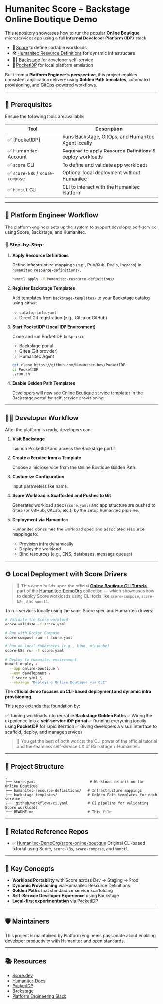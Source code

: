 # Humanitec Score + Backstage Online Boutique Demo

This repository showcases how to run the popular **Online Boutique** microservices app using a full **Internal Developer Platform (IDP)** stack:

- 🧪 [Score](https://score.dev) to define portable workloads  
- 🛠️ [Humanitec Resource Definitions](https://docs.humanitec.com/integrations/resource-definitions/) for dynamic infrastructure  
- 🧑‍🚀 [Backstage](https://backstage.io) for developer self-service  
- 🧳 [PocketIDP](https://github.com/Humanitec-Dev/PocketIDP) for local platform emulation  

Built from a **Platform Engineer’s perspective**, this project enables consistent application delivery using **Golden Path templates**, automated provisioning, and GitOps-powered workflows.

---

## 🧰 Prerequisites

Ensure the following tools are available:

| Tool                         | Description                                                  |
|------------------------------|--------------------------------------------------------------|
| ✅ [PocketIDP]               | Runs Backstage, GitOps, and Humanitec Agent locally          |
| ✅ Humanitec Account         | Required to apply Resource Definitions & deploy workloads     |
| ✅ `score` CLI               | To define and validate app workloads                          |
| ✅ `score-k8s` / `score-compose` | Optional local deployment without Humanitec              |
| ✅ `humctl` CLI              | CLI to interact with the Humanitec Platform                   |

---

## 👷 Platform Engineer Workflow

The platform engineer sets up the system to support developer self-service using Score, Backstage, and Humanitec.

### 🔧 Step-by-Step:

1. **Apply Resource Definitions**

   Define infrastructure mappings (e.g., Pub/Sub, Redis, Ingress) in [`humanitec-resource-definitions/`](./humanitec-resource-definitions/).

   ```bash
   humctl apply -f humanitec-resource-definitions/

2. **Register Backstage Templates**

   Add templates from `backstage-templates/` to your Backstage catalog using either:

   * `catalog-info.yaml`
   * Direct Git registration (e.g., Gitea or GitHub)

3. **Start PocketIDP (Local IDP Environment)**

   Clone and run PocketIDP to spin up:

   * Backstage portal
   * Gitea (Git provider)
   * Humanitec Agent

   ```bash
   git clone https://github.com/Humanitec-Dev/PocketIDP
   cd PocketIDP
   ./run.sh
   ```

4. **Enable Golden Path Templates**

   Developers will now see Online Boutique service templates in the Backstage portal for self-service provisioning.

---

## 👨‍💻 Developer Workflow

After the platform is ready, developers can:

1. **Visit Backstage**

   Launch PocketIDP and access the Backstage portal.

2. **Create a Service from a Template**

   Choose a microservice from the Online Boutique Golden Path.

3. **Customize Configuration**

   Input parameters like name.

4. **Score Workload is Scaffolded and Pushed to Git**

   Generated workload spec (`score.yaml`) and app structure are pushed to Gitea (or GitHub, GitLab, etc.), by the setup humanitec pipleine.

5. **Deployment via Humanitec**

   Humanitec consumes the workload spec and associated resource mappings to:

   * Provision infra dynamically
   * Deploy the workload
   * Bind resources (e.g., DNS, databases, message queues)

---

## ⚙️ Local Deployment with Score Drivers

> 🧱 This demo builds upon the official [**Online Boutique CLI Tutorial**](https://github.com/Humanitec-DemoOrg/score-online-boutique), part of the [Humanitec-DemoOrg](https://github.com/Humanitec-DemoOrg) collection — which showcases how to deploy Score workloads using CLI tools like `score-compose`, `score-k8s`, and `humctl`.

To run services locally using the same Score spec and Humanitec drivers:

```bash
# Validate the Score workload
score validate -f score.yaml

# Run with Docker Compose
score-compose run -f score.yaml

# Run on local Kubernetes (e.g., kind, minikube)
score-k8s run -f score.yaml

# Deploy to Humanitec environment
humctl deploy \
  --app online-boutique \
  --env development \
  -f score.yaml \
  --message "Deploying Online Boutique via CLI"
```

The **official demo focuses on CLI-based deployment and dynamic infra provisioning**.

This repo extends that foundation by:

✅ Turning workloads into reusable **Backstage Golden Paths**
✅ Wiring the experience into a **self-service IDP portal**
✅ Running everything locally using **PocketIDP** for rapid iteration
✅ Giving developers a visual interface to scaffold, deploy, and manage services

> 🔁 You get the best of both worlds: the CLI power of the official tutorial and the seamless self-service UX of Backstage + Humanitec.

---

## 📁 Project Structure

```
.
├── score.yaml                         # Workload definition for Online Boutique
├── humanitec-resource-definitions/   # Infrastructure mappings
├── backstage-templates/              # Golden Path templates for each service
├── .github/workflows/ci.yaml         # CI pipeline for validating Score workloads
└── README.md                         # This file
```

---

## 📘 Related Reference Repos

* ✅ [Humanitec-DemoOrg/score-online-boutique](https://github.com/Humanitec-DemoOrg/score-online-boutique)
  Original CLI-based tutorial using Score, `score-k8s`, `score-compose`, and `humctl`.

---

## 🧠 Key Concepts

* **Workload Portability** with Score across Dev → Staging → Prod
* **Dynamic Provisioning** via Humanitec Resource Definitions
* **Golden Paths** that standardize service scaffolding
* **Self-Service Developer Experience** using Backstage
* **Local-first experimentation** via PocketIDP

---

## 🛡 Maintainers

This project is maintained by Platform Engineers passionate about enabling developer productivity with Humanitec and open standards.

---

## 📚 Resources

* [Score.dev](https://score.dev)
* [Humanitec Docs](https://docs.humanitec.com)
* [PocketIDP](https://github.com/Humanitec-Dev/PocketIDP)
* [Backstage](https://backstage.io)
* [Platform Engineering Slack](https://platformengineering.org/slack)


